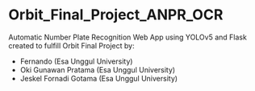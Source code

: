 # Orbit_Final_Project_ANPR_OCR
Automatic Number Plate Recognition Web App using YOLOv5 and Flask
created to fulfill Orbit Final Project by:
- Fernando (Esa Unggul University)
- Oki Gunawan Pratama (Esa Unggul University)
- Jeskel Fornadi Gotama (Esa Unggul University)
